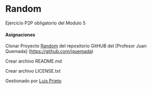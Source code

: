 # Random

Ejercicio P2P obligatorio del Modulo 5 

#### Asignaciones

Clonar Proyecto [Random](https://github.com/jquemada/random) del repositorio GitHUB del [Profesor Juan Quemada] (https://github.com/jquemada)

Crear archivo README.md

Crear archivo LICENSE.txt


Gestionado por [Luis Prieto](https://github.com/accnex569)
